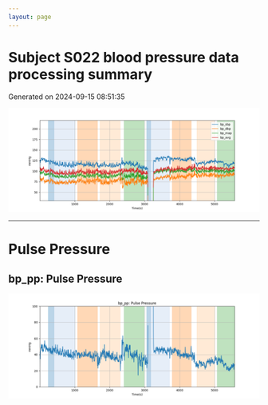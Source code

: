 ```yaml
---
layout: page
---
```



# Subject S022 blood pressure data processing summary
Generated on 2024-09-15 08:51:35

![Subject S022 blood pressure data processing summary - Overlay](images/S022_bp_features_overlay.png)

---
# Pulse Pressure

## bp_pp: Pulse Pressure
![bp_pp: Pulse Pressure](images/S022_bp_features_bp_pp.png)
